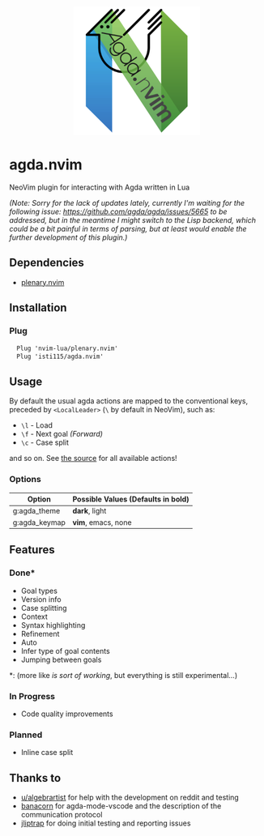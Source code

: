 <div align="center">
  <img src="assets/agda.nvim.png" width="250" />
</div>

# agda.nvim
NeoVim plugin for interacting with Agda written in Lua

_(Note: Sorry for the lack of updates lately, currently I'm waiting for the following issue: https://github.com/agda/agda/issues/5665 to be addressed, but in the meantime I might switch to the Lisp backend, which could be a bit painful in terms of parsing, but at least would enable the further development of this plugin.)_

## Dependencies
- [plenary.nvim](https://github.com/nvim-lua/plenary.nvim)

## Installation

### Plug
```
  Plug 'nvim-lua/plenary.nvim'
  Plug 'isti115/agda.nvim'
```

## Usage
By default the usual agda actions are mapped to the conventional keys, preceded by `<LocalLeader>` (`\` by default in NeoVim), such as:
- `\l` - Load
- `\f` - Next goal _(Forward)_
- `\c` - Case split

and so on. See [the source](https://github.com/Isti115/agda.nvim/blob/main/ftplugin/agda.vim) for all available actions!

### Options
| Option        | Possible Values (Defaults in **bold**) |
|---------------|----------------------------------------|
| g:agda_theme  | **dark**, light                        |
| g:agda_keymap | **vim**, emacs, none                   |

## Features

### Done\*
- Goal types
- Version info
- Case splitting
- Context
- Syntax highlighting
- Refinement
- Auto
- Infer type of goal contents
- Jumping between goals

\*: (more like _is sort of working_, but everything is still experimental...)

### In Progress
- Code quality improvements

### Planned
- Inline case split

## Thanks to
- [u/algebrartist](https://www.reddit.com/r/agda/comments/qamibt/comment/hhm6jke) for help with the development on reddit and testing
- [banacorn](https://github.com/banacorn/agda-mode-vscode) for agda-mode-vscode and the description of the communication protocol
- [jliptrap](https://github.com/jliptrap) for doing initial testing and reporting issues
